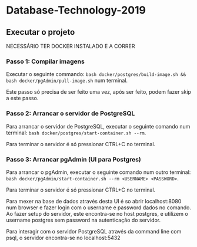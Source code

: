 # Database-Technology-2019

## Executar o projeto

NECESSÁRIO TER DOCKER INSTALADO E A CORRER

### Passo 1: Compilar imagens

Executar o seguinte commando: `bash docker/postgres/build-image.sh && bash docker/pgAdmin/pull-image.sh` num terminal.

Este passo só precisa de ser feito uma vez, após ser feito, podem fazer skip a este passo.

### Passo 2: Arrancar o servidor de PostgreSQL

Para arrancar o servidor de PostgreSQL, executar o seguinte comando num terminal: `bash docker/postgres/start-container.sh --rm`.

Para terminar o servidor é só pressionar CTRL+C no terminal.

### Passo 3: Arrancar pgAdmin (UI para Postgres)

Para arrancar o pgAdmin, executar o seguinte comando num outro terminal:  `bash docker/pgAdmin/start-container.sh --rm <USERNAME> <PASSWORD>`.

Para terminar o servidor é só pressionar CTRL+C no terminal.

Para mexer na base de dados através desta UI é so abrir localhost:8080 num browser e fazer login com o username e password dados no comando. Ao fazer setup do servidor, este encontra-se no host postgres, e utilizem o username postgres sem password na autenticação do servidor.

Para interagir com o servidor PostgreSQL através da command line com psql, o servidor encontra-se no localhost:5432
